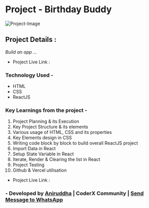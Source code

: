 # Project - Birthday Buddy

![Project-Image](./assets/project-img)

## Project Details :

_Build an app ..._

- Project Live Link : []()

### Technology Used -

- HTML
- CSS
- ReactJS

### Key Learnings from the project -

1. Project Planning & its Execution
2. Key Project Structure & its elements
3. Various usage of HTML, CSS and its properties
4. Key Elements design in CSS
5. Writing code block by block to build overall ReactJS project
6. Import Data in React
7. Setup State Variable in React
8. Iterate, Render & Clearing the list in React
9. Project Testing
10. Github & Vercel utilisation

- Project Live Link : []()

### - Developed by [Aniruddha](https://github.com/AniruddhaDas1) | CoderX Community | [Send Message to WhatsApp](https://wa.me/9123987124)
